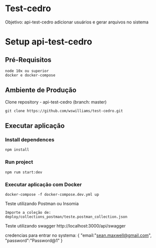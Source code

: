 # Test-cedro

Objetivo: api-test-cedro adicionar usuários e gerar arquivos no sistema


# Setup api-test-cedro

## Pré-Requisitos

    node 10x ou superior
    docker e docker-compose

## Ambiente de Produção 

Clone repository - api-test-cedro (branch: master)

    git clone https://github.com/wswilliams/test-cedro.git 


## Executar aplicação 
### Install dependences
```
npm install
```

### Run project
```
npm rum start:dev
```

### Executar aplicação com Docker
```
docker-compose -f docker-compose.dev.yml up
```

Teste utilizando Postman ou Insomia

    Importe a coleção de:  deploy/collections_postman/teste.postman_collection.json

Teste utilizando swagger
    http://localhost:3000/api/swagger

credencias para entrar no systema:
{
    "email:"sean.maxwell@gmail.com",
    "password":"Password@1"
}


